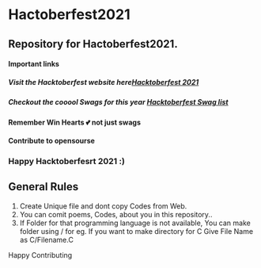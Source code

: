 # Hactoberfest2021

## Repository for Hactoberfest2021.

#### Important links
##### Visit the Hacktoberfest website here[Hacktoberfest 2021](https://hacktoberfest.digitalocean.com/)
##### Checkout the cooool Swags for this year [Hacktoberfest Swag list](https://hacktoberfestswaglist.com/)

#### Remember Win Hearts 💕 not just swags
#### Contribute to opensourse 
###  Happy Hacktoberfesrt 2021 :)

## General Rules
1. Create Unique file and dont copy Codes from Web.
2. You can comit poems, Codes, about you in this repository..
3. If Folder for that programming language is not available, You can make folder using /
for eg. If you want to make directory for C
Give File Name as C/Filename.C

Happy Contributing

